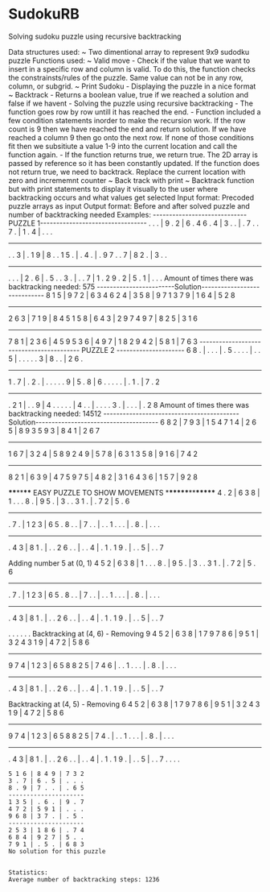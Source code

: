 # SudokuRB

Solving sudoku puzzle using recursive backtracking

Data structures used:
~ Two dimentional array to represent 9x9 sudodku puzzle
Functions used:
~ Valid move - Check if the value that we want to insert in a specific row and column is valid. To do this, the function checks the constrainsts/rules of the puzzle. Same value can not be in any row, column, or subgrid.
~ Print Sudoku - Displaying the puzzle in a nice format
~ Backtrack - Returns a boolean value, true if we reached a solution and false if we havent - Solving the puzzle using recursive backtracking - The function goes row by row untill it has reached the end. - Function included a few condition statements inorder to make the recursion work. If the row count is 9 then we have reached the end and return solution. If we have reached a column 9 then go onto the next row. If none of those conditions fit then we subsitiute a value 1-9 into the current location and call the function again. - If the function returns true, we return true. The 2D array is passed by reference so it has been constantly updated. If the function does not return true, we need to backtrack. Replace the current location with zero and incrememnt counter
~ Back track with print
~ Backtrack function but with print statements to display it visually to the user where backtracking occurs and what values get selected
Input format:
Precoded puzzle arrays as input
Output format:
Before and after solved puzzle and number of backtracking needed
Examples:
----------------------------- PUZZLE 1---------------------------------
. . . | 9 . 2 | 6 . 4
6 . 4 | 3 . . | . 7 .
. 7 . | 1 . 4 | . . .

---

. . 3 | . 1 9 | 8 . .
1 5 . | . 4 . | . 9 7
. . 7 | 8 2 . | 3 . .

---

. . . | 2 . 6 | . 5 .
. 3 . | . . 7 | 1 . 2
9 . 2 | 5 . 1 | . . .
Amount of times there was backtracking needed: 575
------------------------Solution-----------------------------
8 1 5 | 9 7 2 | 6 3 4
6 2 4 | 3 5 8 | 9 7 1
3 7 9 | 1 6 4 | 5 2 8

---

2 6 3 | 7 1 9 | 8 4 5
1 5 8 | 6 4 3 | 2 9 7
4 9 7 | 8 2 5 | 3 1 6

---

7 8 1 | 2 3 6 | 4 5 9
5 3 6 | 4 9 7 | 1 8 2
9 4 2 | 5 8 1 | 7 6 3
----------------------------------------- PUZZLE 2 ---------------------
6 8 . | . . . | . 5 .
. . . | . . 5 | . . .
. . 3 | 8 . . | 2 6 .

---

1 . 7 | . 2 . | . . .
. . 9 | 5 . 8 | 6 . .
. . . | . 1 . | 7 . 2

---

. 2 1 | . . 9 | 4 . .
. . . | 4 . . | . . .
. 3 . | . . . | . 2 8
Amount of times there was backtracking needed: 14512
------------------------------------------Solution--------------------------------------
6 8 2 | 7 9 3 | 1 5 4
7 1 4 | 2 6 5 | 8 9 3
5 9 3 | 8 4 1 | 2 6 7

---

1 6 7 | 3 2 4 | 5 8 9
2 4 9 | 5 7 8 | 6 3 1
3 5 8 | 9 1 6 | 7 4 2

---

8 2 1 | 6 3 9 | 4 7 5
9 7 5 | 4 8 2 | 3 1 6
4 3 6 | 1 5 7 | 9 2 8

**\*\***\*\***\*\*** EASY PUZZLE TO SHOW MOVEMENTS \***\*\*\*\*\***\*\***\*\*\*\*\***
4 . 2 | 6 3 8 | 1 . .
. 8 . | 9 5 . | 3 . .
3 1 . | . 7 2 | 5 . 6

---

. 7 . | 1 2 3 | 6 5 .
8 . . | 7 . . | . . 1
. . . | . 8 . | . . .

---

. 4 3 | 8 1 . | . . 2
6 . . | . . 4 | . 1 .
1 9 . | . . 5 | . . 7

Adding number 5 at (0, 1)
4 5 2 | 6 3 8 | 1 . .
. 8 . | 9 5 . | 3 . .
3 1 . | . 7 2 | 5 . 6

---

. 7 . | 1 2 3 | 6 5 .
8 . . | 7 . . | . . 1
. . . | . 8 . | . . .

---

. 4 3 | 8 1 . | . . 2
6 . . | . . 4 | . 1 .
1 9 . | . . 5 | . . 7

.
.
.
.
.
.
Backtracking at (4, 6) - Removing 9
4 5 2 | 6 3 8 | 1 7 9
7 8 6 | 9 5 1 | 3 2 4
3 1 9 | 4 7 2 | 5 8 6

---

9 7 4 | 1 2 3 | 6 5 8
8 2 5 | 7 4 6 | . . 1
. . . | . 8 . | . . .

---

. 4 3 | 8 1 . | . . 2
6 . . | . . 4 | . 1 .
1 9 . | . . 5 | . . 7

Backtracking at (4, 5) - Removing 6
4 5 2 | 6 3 8 | 1 7 9
7 8 6 | 9 5 1 | 3 2 4
3 1 9 | 4 7 2 | 5 8 6

---

9 7 4 | 1 2 3 | 6 5 8
8 2 5 | 7 4 . | . . 1
. . . | . 8 . | . . .

---

. 4 3 | 8 1 . | . . 2
6 . . | . . 4 | . 1 .
1 9 . | . . 5 | . . 7
.
.
.
.

```UNSOLVABLE PUZZLE ~~~~~~~~~~~~~~~~~~~~~~~~
5 1 6 | 8 4 9 | 7 3 2
3 . 7 | 6 . 5 | . . .
8 . 9 | 7 . . | . 6 5
---------------------
1 3 5 | . 6 . | 9 . 7
4 7 2 | 5 9 1 | . . .
9 6 8 | 3 7 . | . 5 .
---------------------
2 5 3 | 1 8 6 | . 7 4
6 8 4 | 9 2 7 | 5 . .
7 9 1 | . 5 . | 6 8 3
No solution for this puzzle


Statistics:
Average number of backtracking steps: 1236

```
